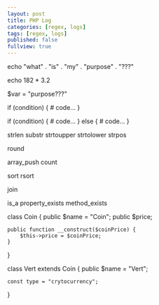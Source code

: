 ```yaml
---
layout: post
title: PHP Log
categories: [regex, logs]
tags: [regex, logs]
published: false
fullview: true
---
```



<?php
    echo "what is my purpose???"
?>

echo "what" . "is" . "my" . "purpose" . "???"

echo 182 * 3.2

$var = "purpose???"

if (condition) {
    # code...
}

if (condition) {
    # code...
} else {
    # code...
}


<?php 
    switch (variable) {
        case 'value':
            # code...
            break;
        
        default:
            # code...
            break;
    }
 ?>


 <?php 

  switch (variable):
      case 'value':
          # code...
          break;
      
      default:
          # code...
          break;
  endswitch;
  ?>

strlen
substr
strtoupper
strtolower
strpos

round


array_push
count

sort
rsort

join

is_a
property_exists
method_exists

class Coin {
    public $name = "Coin";
    public $price;
    
    public function __construct($coinPrice) {
        $this->price = $coinPrice;
    }
}

class Vert extends Coin {
    public $name = "Vert";
    
    const type = "crytocurrency";
}
